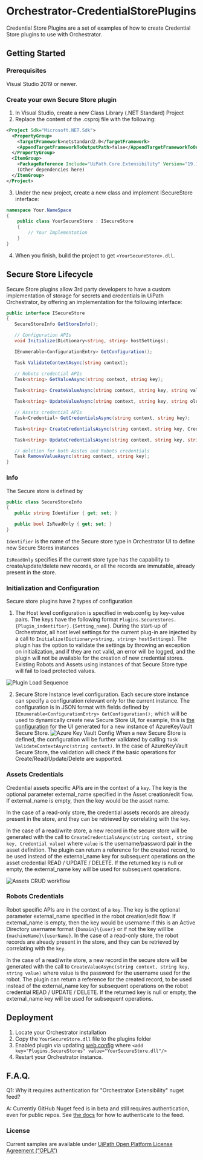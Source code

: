 # Orchestrator-CredentialStorePlugins
 Credential Store Plugins are a set of examples of how to create Credential Store plugins to use with Orchestrator.

## Getting Started
 ### Prerequisites
  Visual Studio 2019 or newer.
  
 ### Create your own Secure Store plugin
  1. In Visual Studio, create a new Class Library (.NET Standard) Project
  2. Replace the content of the .csproj file with the following:
```xml
<Project Sdk="Microsoft.NET.Sdk">
  <PropertyGroup>
    <TargetFramework>netstandard2.0</TargetFramework>
    <AppendTargetFrameworkToOutputPath>false</AppendTargetFrameworkToOutputPath>
  </PropertyGroup>
  <ItemGroup>
    <PackageReference Include="UiPath.Core.Extensibility" Version="19.10" />
    (Other dependencies here)
  </ItemGroup>
</Project>
```
  3. Under the new project, create a new class and implement ISecureStore interface:
```csharp
namespace Your.NameSpace
{
    public class YourSecureStore : ISecureStore
    {
        // Your Implementation
    }
}
```
  4. When you finish, build the project to get `<YourSecureStore>.dll`.
 
 ## Secure Store Lifecycle
 Secure Store plugins allow 3rd party developers to have a custom implementation of storage for secrets and credentials in UiPath Orchestrator, by offering an implementation for the following interface:
 
 ```csharp
public interface ISecureStore
{
	SecureStoreInfo GetStoreInfo();

	// Configuration APIs
	void Initialize(Dictionary<string, string> hostSettings);

	IEnumerable<ConfigurationEntry> GetConfiguration();

	Task ValidateContextAsync(string context);

	// Robots credential APIs
	Task<string> GetValueAsync(string context, string key);
	
	Task<string> CreateValueAsync(string context, string key, string value);

	Task<string> UpdateValueAsync(string context, string key, string oldAugumentedKey, string value);

	// Assets credential APIs
	Task<Credential> GetCredentialsAsync(string context, string key);

	Task<string> CreateCredentialsAsync(string context, string key, Credential value);

	Task<string> UpdateCredentialsAsync(string context, string key, string oldAugumentedKey, Credential value);

	// deletion for both Asstes and Robots credentials
	Task RemoveValueAsync(string context, string key);
}
 ```
 ### Info 
 The Secure store is defined by 
 ```csharp
public class SecureStoreInfo
{
	public string Identifier { get; set; }

	public bool IsReadOnly { get; set; }
}
 ```
 
 `Identifier` is the name of the Secure store type in Orchestrator UI to define new Secure Stores instances
 
 `IsReadOnly` specifies if the current store type has the capability to create/update/delete new records, or all the records are immutable, already present in the store. 
 
 ### Initialization and Configuration
 Secure store plugins have 2 types of configuration
 1) The Host level configuration is specified in web.config by key-value pairs. The keys have the following format `Plugins.SecureStores.{Plugin_indentifier}.{Setting_name}`. During the start-up of Orchestrator, all host level settings for the current plug-in are injected by a call to `Initialize(Dictionary<string, string> hostSettings)`. The plugin has the option to validate the settings by throwing an exception on initialization, and if they are not valid, an error will be logged, and the plugin will not be available for the creation of new credential stores. Existing Robots and Assets using instances of that Secure Store type will fail to load protected values.
 
![Plugin Load Sequence](/docs/img/Pluggable.png)
 
 2) Secure Store Instance level configuration. Each secure store instance can specify a configuration relevant only for the current instance. The configuration is in JSON format with fields defined by `IEnumerable<ConfigurationEntry> GetConfiguration();` which will be used to dynamically create new Secure Store UI, for example, this is [the configuration](https://github.com/UiPath/Orchestrator-CredentialStorePlugins/blob/master/src/SecureStore.AzureKeyVault/AzureKeyVaultSecureStore.cs#L200) for the UI generated for a new instance of AzureKeyVault Secure Store.
 ![Azure Key Vault Config](/docs/img/SecureStoreConfig.PNG)
When a new Secure Store is defined, the configuration will be further validated by calling `Task ValidateContextAsync(string context)`. In the case of AzureKeyVault Secure Store, the validation will check if the basic operations for Create/Read/Update/Delete are supported. 
 
  ### Assets Credentials
  
Credential assets specific APIs are in the context of a `key`.  The key is the optional parameter external_name specified in the Asset creation/edit flow. If external_name is empty, then the key would be the asset name.

 In the case of a read-only store, the credential assets records are already present in the store, and they can be retrieved by correlating with the `key`.
 
 In the case of a read/write store, a new record in the secure store will be generated with the call to `CreateCredentialsAsync(string context, string key, Credential value)` where `value` is the username/password pair in the asset definition. The plugin can return a reference for the created record, to be used instead of the external_name key for subsequent operations on the asset credential READ / UPDATE / DELETE. If the returned key is null or empty, the external_name key will be used for subsequent operations.
 
 ![Assets CRUD workflow ](docs/img/Asset%20Diagram%20%5Bexternal%5D.png)
 
 ### Robots Credentials
 
 Robot specific APIs are in the context of a `key`.  The key is the optional parameter external_name specified in the robot creation/edit flow. If external_name is empty, then the key would be username if this is an Active Directory username format `{Domain}\{user}` or if not the key will be `{machineName}\{userName}`.
 In the case of a read-only store, the robot records are already present in the store, and they can be retrieved by correlating with the `key`.
 
 In the case of a read/write store, a new record in the secure store will be generated with the call to `CreateValueAsync(string context, string key, string value)` where value is the password for the username used for the robot. The plugin can return a reference for the created record, to be used instead of the external_name key for subsequent operations on the robot credential READ / UPDATE / DELETE. If the returned key is null or empty, the external_name key will be used for subsequent operations.
 

 ## Deployment
  1. Locate your Orchestrator installation
  2. Copy the `YourSecureStore.dll` file to the plugins folder
  3. Enabled plugin via updating [web.config](https://docs.uipath.com/orchestrator/v2019/docs/app-settings#section-password-vault) where
  `<add key="Plugins.SecureStores" value="YourSecureStore.dll"/>`
  4. Restart your Orchestrator instance.
  
  ## F.A.Q.
  Q1: Why it requires authentication for "Orchestrator Extensibility" nuget feed?
  
  A: Currently GitHub Nuget feed is in beta and still requires authentication, even for public repos. See [the docs](https://help.github.com/en/packages/using-github-packages-with-your-projects-ecosystem/configuring-dotnet-cli-for-use-with-github-packages) for how to authenticate to the feed.
  
  ### License
  Current samples are available under [UiPath Open Platform License Agreement (“OPLA”)](https://github.com/UiPath/Orchestrator-CredentialStorePlugins-Samples/blob/master/UiPath_Activity_License_Agreement.pdf)
